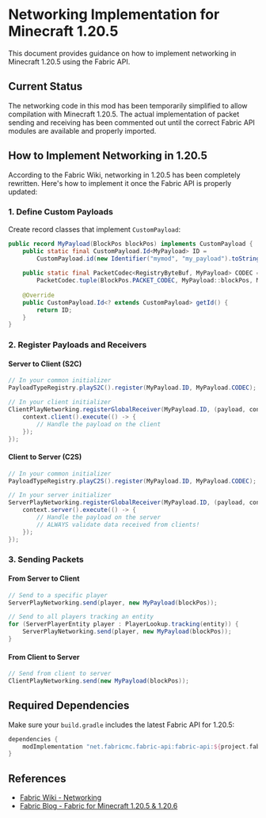# Networking Implementation for Minecraft 1.20.5

This document provides guidance on how to implement networking in Minecraft 1.20.5 using the Fabric API.

## Current Status

The networking code in this mod has been temporarily simplified to allow compilation with Minecraft 1.20.5. The actual implementation of packet sending and receiving has been commented out until the correct Fabric API modules are available and properly imported.

## How to Implement Networking in 1.20.5

According to the Fabric Wiki, networking in 1.20.5 has been completely rewritten. Here's how to implement it once the Fabric API is properly updated:

### 1. Define Custom Payloads

Create record classes that implement `CustomPayload`:

```java
public record MyPayload(BlockPos blockPos) implements CustomPayload {
    public static final CustomPayload.Id<MyPayload> ID = 
        CustomPayload.id(new Identifier("mymod", "my_payload").toString());
    
    public static final PacketCodec<RegistryByteBuf, MyPayload> CODEC = 
        PacketCodec.tuple(BlockPos.PACKET_CODEC, MyPayload::blockPos, MyPayload::new);
    
    @Override
    public CustomPayload.Id<? extends CustomPayload> getId() {
        return ID;
    }
}
```

### 2. Register Payloads and Receivers

#### Server to Client (S2C)

```java
// In your common initializer
PayloadTypeRegistry.playS2C().register(MyPayload.ID, MyPayload.CODEC);

// In your client initializer
ClientPlayNetworking.registerGlobalReceiver(MyPayload.ID, (payload, context) -> {
    context.client().execute(() -> {
        // Handle the payload on the client
    });
});
```

#### Client to Server (C2S)

```java
// In your common initializer
PayloadTypeRegistry.playC2S().register(MyPayload.ID, MyPayload.CODEC);

// In your server initializer
ServerPlayNetworking.registerGlobalReceiver(MyPayload.ID, (payload, context) -> {
    context.server().execute(() -> {
        // Handle the payload on the server
        // ALWAYS validate data received from clients!
    });
});
```

### 3. Sending Packets

#### From Server to Client

```java
// Send to a specific player
ServerPlayNetworking.send(player, new MyPayload(blockPos));

// Send to all players tracking an entity
for (ServerPlayerEntity player : PlayerLookup.tracking(entity)) {
    ServerPlayNetworking.send(player, new MyPayload(blockPos));
}
```

#### From Client to Server

```java
// Send from client to server
ClientPlayNetworking.send(new MyPayload(blockPos));
```

## Required Dependencies

Make sure your `build.gradle` includes the latest Fabric API for 1.20.5:

```gradle
dependencies {
    modImplementation "net.fabricmc.fabric-api:fabric-api:${project.fabric_version}"
}
```

## References

- [Fabric Wiki - Networking](https://fabricmc.net/wiki/tutorial:networking)
- [Fabric Blog - Fabric for Minecraft 1.20.5 & 1.20.6](https://fabricmc.net/blog/fabric-for-minecraft-1-20-5-1-20-6/) 